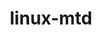 ---
parent_project: linux
permalink: /engineering/projects/linux/linux-mtd/
project_link_name: linux-mtd
project_url: n/a
statsAvailable: 'true'
title: linux-mtd
---